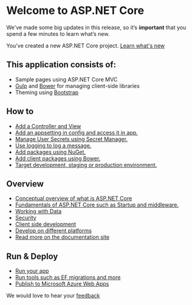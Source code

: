 # Welcome to ASP.NET Core
We've made some big updates in this release, so it’s **important** that you spend a few minutes to learn what’s new.

You've created a new ASP.NET Core project. [Learn what's new](https://go.microsoft.com/fwlink/?LinkId=518016)

## This application consists of:
* Sample pages using ASP.NET Core MVC
* [Gulp](https://go.microsoft.com/fwlink/?LinkId=518007) and [Bower](https://go.microsoft.com/fwlink/?LinkId=518004) for managing client-side libraries
* Theming using [Bootstrap](https://go.microsoft.com/fwlink/?LinkID=398939)

## How to
* [Add a Controller and View](https://go.microsoft.com/fwlink/?LinkID=398600)
* [Add an appsetting in config and access it in app.](https://go.microsoft.com/fwlink/?LinkID=699562)
* [Manage User Secrets using Secret Manager.](https://go.microsoft.com/fwlink/?LinkId=699315)
* [Use logging to log a message.](https://go.microsoft.com/fwlink/?LinkId=699316)
* [Add packages using NuGet.](https://go.microsoft.com/fwlink/?LinkId=699317)
* [Add client packages using Bower.](https://go.microsoft.com/fwlink/?LinkId=699318)
* [Target development, staging or production environment.](https://go.microsoft.com/fwlink/?LinkId=699319)

## Overview
* [Conceptual overview of what is ASP.NET Core](https://go.microsoft.com/fwlink/?LinkId=518008)
* [Fundamentals of ASP.NET Core such as Startup and middleware.](https://go.microsoft.com/fwlink/?LinkId=699320)
* [Working with Data](https://go.microsoft.com/fwlink/?LinkId=398602)
* [Security](https://go.microsoft.com/fwlink/?LinkId=398603)
* [Client side development](https://go.microsoft.com/fwlink/?LinkID=699321)
* [Develop on different platforms](https://go.microsoft.com/fwlink/?LinkID=699322)
* [Read more on the documentation site](https://go.microsoft.com/fwlink/?LinkID=699323)

## Run & Deploy
* [Run your app](https://go.microsoft.com/fwlink/?LinkID=517851)
* [Run tools such as EF migrations and more](https://go.microsoft.com/fwlink/?LinkID=517853)
* [Publish to Microsoft Azure Web Apps](https://go.microsoft.com/fwlink/?LinkID=398609)

We would love to hear your [feedback](https://go.microsoft.com/fwlink/?LinkId=518015)
